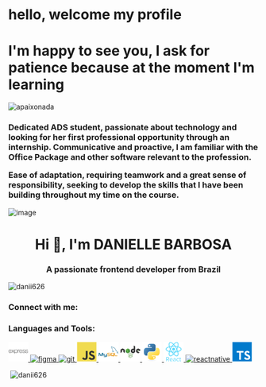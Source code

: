 
<h1>hello, welcome my profile</h1>
 <h1>I'm happy to see you, I ask for patience because at the moment I'm learning</h1>


![apaixonada](https://encrypted-tbn0.gstatic.com/images?q=tbn:ANd9GcRwVOuDWg03_mKgEjFTY-5txVaBBbVB8bquaw&s)

 
 <h3>Dedicated ADS student, passionate about technology and looking for her first professional opportunity through an internship. Communicative and proactive, I am familiar with the Office Package and other software relevant to the profession.

Ease of adaptation, requiring teamwork and a great sense of responsibility, seeking to develop the skills that I have been building throughout my time on the course.</h3>

![image](https://github.com/user-attachments/assets/7842c2ce-6749-49c8-95aa-bbe351d235aa)




<h1 align="center">Hi 👋, I'm DANIELLE BARBOSA</h1>
<h3 align="center">A passionate frontend developer from Brazil</h3>

<p align="left"> <img src="https://komarev.com/ghpvc/?username=danii626&label=Profile%20views&color=0e75b6&style=flat" alt="danii626" /> </p>

<h3 align="left">Connect with me:</h3>
<p align="left">
</p>

<h3 align="left">Languages and Tools:</h3>
<p align="left"> <a href="https://expressjs.com" target="_blank" rel="noreferrer"> <img src="https://raw.githubusercontent.com/devicons/devicon/master/icons/express/express-original-wordmark.svg" alt="express" width="40" height="40"/> </a> <a href="https://www.figma.com/" target="_blank" rel="noreferrer"> <img src="https://www.vectorlogo.zone/logos/figma/figma-icon.svg" alt="figma" width="40" height="40"/> </a> <a href="https://git-scm.com/" target="_blank" rel="noreferrer"> <img src="https://www.vectorlogo.zone/logos/git-scm/git-scm-icon.svg" alt="git" width="40" height="40"/> </a> <a href="https://developer.mozilla.org/en-US/docs/Web/JavaScript" target="_blank" rel="noreferrer"> <img src="https://raw.githubusercontent.com/devicons/devicon/master/icons/javascript/javascript-original.svg" alt="javascript" width="40" height="40"/> </a> <a href="https://www.mysql.com/" target="_blank" rel="noreferrer"> <img src="https://raw.githubusercontent.com/devicons/devicon/master/icons/mysql/mysql-original-wordmark.svg" alt="mysql" width="40" height="40"/> </a> <a href="https://nodejs.org" target="_blank" rel="noreferrer"> <img src="https://raw.githubusercontent.com/devicons/devicon/master/icons/nodejs/nodejs-original-wordmark.svg" alt="nodejs" width="40" height="40"/> </a> <a href="https://www.python.org" target="_blank" rel="noreferrer"> <img src="https://raw.githubusercontent.com/devicons/devicon/master/icons/python/python-original.svg" alt="python" width="40" height="40"/> </a> <a href="https://reactjs.org/" target="_blank" rel="noreferrer"> <img src="https://raw.githubusercontent.com/devicons/devicon/master/icons/react/react-original-wordmark.svg" alt="react" width="40" height="40"/> </a> <a href="https://reactnative.dev/" target="_blank" rel="noreferrer"> <img src="https://reactnative.dev/img/header_logo.svg" alt="reactnative" width="40" height="40"/> </a> <a href="https://www.typescriptlang.org/" target="_blank" rel="noreferrer"> <img src="https://raw.githubusercontent.com/devicons/devicon/master/icons/typescript/typescript-original.svg" alt="typescript" width="40" height="40"/> </a> </p>

<p>&nbsp;<img align="center" src="https://github-readme-stats.vercel.app/api?username=danii626&show_icons=true&locale=en" alt="danii626" /></p>
